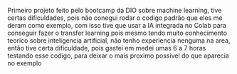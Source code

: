 Primeiro projeto feito pelo bootcamp da DIO sobre machine learning, tive certas dificuldades, pois não conegui rodar o codigo padrão que eles me deram como exemplo, com isso tive que usar a IA
integrada no Colab para conseguir fazer o transfer learning pois mesmo tendo muito conhecimento teorico sobre inteligencia artificial, não tenho experiencia nenguma na area, então tive certa 
dificuldade, pois gastei em medei umas 6 a 7 horas testando esse codigo, para deixar o mais proximo possivel do que aparecia no exemplo
